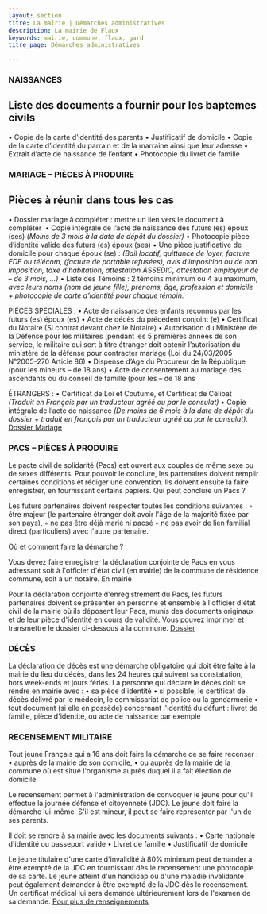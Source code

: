 ```yaml
---
layout: section
titre: La mairie | Démarches administratives
description: La mairie de Flaux
keywords: mairie, commune, flaux, gard
titre_page: Démarches administratives

---
```


### NAISSANCES

## Liste des documents a fournir pour les baptemes civils
   • Copie de la carte d’identité des parents
   • Justificatif de domicile
   • Copie de la carte d’identité du parrain et de la marraine ainsi que leur adresse
   • Extrait d’acte de naissance de l’enfant
   • Photocopie du livret de famille
    
### MARIAGE – PIÈCES À PRODUIRE

## Pièces à réunir dans tous les cas
   • Dossier mariage à compléter : mettre un lien vers le document à compléter 
   • Copie intégrale de l’acte de naissance des futurs (es) époux (ses) *(Moins de 3 mois à la date de dépôt du dossier)*
   • Photocopie pièce d’identité valide des futurs (es) époux (ses)
   • Une pièce justificative de domicile pour chaque époux (se) :
*(Bail locatif, quittance de loyer, facture EDF ou télécom, (facture de portable refusées), avis d’imposition ou de non imposition, taxe d’habitation, attestation ASSEDIC, attestation employeur de – de 3 mois, …)*
   • Liste des Témoins :
2 témoins minimum ou 4 au maximum, *avec leurs noms (nom de jeune fille), prénoms, âge, profession et domicile + photocopie de carte d’identité pour chaque témoin.*

PIÈCES SPÉCIALES :
   • Acte de naissance des enfants reconnus par les futurs (es) époux (es)
   • Acte de décès du précédent conjoint (e)
   • Certificat du Notaire (Si contrat devant chez le Notaire)
   • Autorisation du Ministère de la Défense pour les militaires (pendant les 5 premières années de son service, le militaire qui sert à titre étranger doit obtenir l’autorisation du ministère de la défense pour contracter mariage (Loi du 24/03/2005 N°2005-270 Article 86)
   • Dispense d’Age du Procureur de la République (pour les mineurs – de 18 ans)
   • Acte de consentement au mariage des ascendants ou du conseil de famille (pour les – de 18 ans
    
ÉTRANGERS :
   • Certificat de Loi et Coutume, et Certificat de Célibat
  *(Traduit en Français par un traducteur agréé ou par le consulat)*
   • Copie intégrale de l’acte de naissance
  *(De moins de 6 mois à la date de dépôt du dossier + traduit en français par un traducteur agréé ou par le consulat).*
[Dossier Mariage](https://www.gard.gouv.fr/Demarches-administratives/Autres-demarches/Vous-etes/Particuliers-demarches-administratives#!/particuliers/page/N142)<br>

### PACS – PIÈCES À PRODUIRE

Le pacte civil de solidarité (Pacs) est ouvert aux couples de même sexe ou de sexes différents. Pour pouvoir le conclure, les partenaires doivent remplir certaines conditions et rédiger une convention. Ils doivent ensuite la faire enregistrer, en fournissant certains papiers.
Qui peut conclure un Pacs ?

Les futurs partenaires doivent respecter toutes les conditions suivantes :
    ◦ être majeur (le partenaire étranger doit avoir l'âge de la majorité fixée par son pays),
    ◦ ne pas être déjà marié ni pacsé
    ◦ ne pas avoir de lien familial direct (particuliers) avec l'autre partenaire.
        
Où et comment faire la démarche ?

Vous devez faire enregistrer la déclaration conjointe de Pacs en vous adressant soit à l'officier d'état civil (en mairie) de la commune de résidence commune, soit à un notaire.
En mairie

Pour la déclaration conjointe d'enregistrement du Pacs, les futurs partenaires doivent se présenter en personne et ensemble à l'officier d'état civil de la mairie où ils déposent leur Pacs, munis des documents originaux et de leur pièce d'identité en cours de validité.
Vous pouvez imprimer et transmettre le dossier ci-dessous à la commune.
[Dossier](https://www.formulaires.modernisation.gouv.fr/gf/cerfa_15725.do)

### DÉCÈS

La déclaration de décès est une démarche obligatoire qui doit être faite à la mairie du lieu du décès, dans les 24 heures qui suivent sa constatation, hors week-ends et jours fériés.
La personne qui déclare le décès doit se rendre en mairie avec :
   • sa pièce d'identité
   • si possible, le certificat de décès délivré par le médecin, le commissariat de police ou la gendarmerie
   • tout document (si elle en possède) concernant l'identité du défunt : livret de famille, pièce d'identité, ou acte de naissance par exemple
    
### RECENSEMENT MILITAIRE

Tout jeune Français qui a 16 ans doit faire la démarche de se faire recenser :
   • auprès de la mairie de son domicile,
   • ou auprès de la mairie de la commune où est situé l'organisme auprès duquel il a fait élection de domicile.
    
Le recensement permet à l'administration de convoquer le jeune pour qu'il effectue la journée défense et citoyenneté (JDC).
Le jeune doit faire la démarche lui-même. S'il est mineur, il peut se faire représenter par l'un de ses parents.

Il doit se rendre à sa mairie avec les documents suivants :
   • Carte nationale d'identité ou passeport valide
   • Livret de famille
   • Justificatif de domicile
    
Le jeune titulaire d'une carte d'invalidité à 80% minimum peut demander à être exempté de la JDC en fournissant dès le recensement une photocopie de sa carte.
Le jeune atteint d'un handicap ou d'une maladie invalidante peut également demander à être exempté de la JDC dès le recensement. Un certificat médical lui sera demandé ultérieurement lors de l'examen de sa demande.
[Pour plus de renseignements](https://www.service-public.fr/particuliers/vosdroits/F870)
